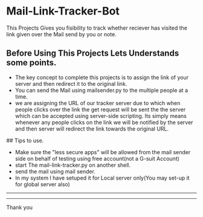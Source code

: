 # Mail-Link-Tracker-Bot
This Projects Gives you fisibility to track whether reciever has visited the link given over the Mail send by you or note.
## Before Using This Projects Lets Understands some points.
<ul>
<li>The key concept to complete this projects is to assign the link of your server and then redirect it to the original link.</li>
  <li>You can send the Mail using mailsender.py to the multiple people at a time.</li>
<li>we are assigning the URL of our tracker server due to which when people clicks over the link the get request will be sent the the server which can be accepted using server-side scripting. Its simply means whenever any people clicks on the link we will be notified by the server and then server will redirect the link towards the original URL.</li></ul>
## Tips to use.
<ul><li>Make sure the "less secure apps" will be allowed from the mail sender side on behalf of testing using free account(not a G-suit Account)</li>
 <li>start The mail-link-tracker.py on another shell.</li>
  <li>send the mail using mail sender.</li>
<li>In my system I have setuped it for Local server only(You may set-up it for global server also)</li></ul>
<hr>
<hr>
Thank you
